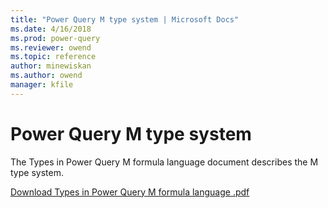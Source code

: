 ```yaml
---
title: "Power Query M type system | Microsoft Docs"
ms.date: 4/16/2018
ms.prod: power-query
ms.reviewer: owend
ms.topic: reference
author: minewiskan
ms.author: owend
manager: kfile
---
```

# Power Query M type system
The Types in Power Query M formula language document describes the M type system.

  [Download Types in Power Query M formula language .pdf](https://download.microsoft.com/download/7/7/5/775B4353-BF78-4383-8749-51A8DF4F8CE3/Types%20in%20the%20Power%20Query%20M%20formula%20language.pdf)

  

